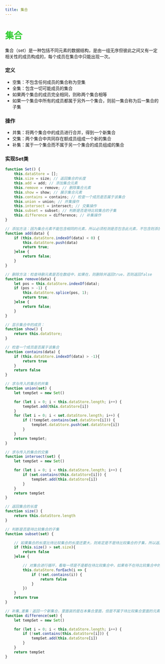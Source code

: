 ```yaml
---
title: 集合
--- 
```


<!--
 * @Description: 集合
 * @Date: 2019-10-10 10:09:49
 * @LastEditTime: 2019-10-10 15:44:16
 -->

# <font color="#32CD32">集合</font> 

集合（set）是一种包括不同元素的数据结构，是由一组无序但彼此之间又有一定相关性的成员构成的，每个成员在集合中只能出现一次。  

### 定义  
* 空集：不包含任何成员的集合称为空集
* 全集：包含一切可能成员的集合  
* 如果两个集合的成员完全相同，则称两个集合相等 
* 如果一个集合中所有的成员都属于另外一个集合，则前一集合称为后一集合的子集

### 操作
* 并集：将两个集合中的成员进行合并，得到一个新集合
* 交集：两个集合中共同存在额成员组成一个新的集合
* 补集：属于一个集合而不属于另一个集合的成员组成的集合  

### 实现Set类  
```js
function Set() {
    this.dataStore = [];
    this.size = size; // 返回集合的长度
    this.add = add; // 添加集合元素
    this.remove = remove; // 删除集合元素
    this.show = show; // 展示集合元素
    this.contains = contains; // 检查一个成员是否属于该集合
    this.union = union; // 并集操作
    this.intersect = intersect; // 交集操作  
    this.subset = subset; // 判断是否是待比较集合的子集
    this.difference = difference; // 补集操作
}

// 添加方法：因为集合元素不能包含相同的元素，所以必须检测是否包含此元素，不包含则添加并返回true，否则返回false
function add(data) {
    if (this.dataStore.indexOf(data) < 0) {
        this.dataStore.push(data)
        return true;
    }else {
        return false;
    }
}

// 删除方法：检查待删元素是否在数组中，如果在，则删除并返回true，否则返回false
function remove(data) {
    let pos = this.dataStore.indexOf(data);
    if (pos > -1) {
        this.dataStore.splice(pos, 1);
        return true;
    }else {
        return false;
    }
}

// 显示集合中的成员：
function show() {
    return this.dataStore;
}

// 检查一个成员是否属于该集合
function contains(data) {
    if (this.dataStore.indexOf(data) > -1){
        return true
    }
    return false
}

// 求与传入的集合的并集 
function union(set) {
    let tempSet = new Set() 

    for (let i = 0; i < this.dataStore.length; i++) {
        tempSet.add(this.dataStore[i])
    }
    for (let i = 0; i < set.dataStore.length; i++) {
        if (!tempSet.contains(set.dataStore[i])) {
            tempSet.dataStore.push(set.dataStore[i])
        }
    }
    return tempSet;
}

// 求与传入的集合的交集  
function intersect(set) {
    let tempSet = new Set()

    for (let i = 0; i < this.dataStore.length; i++) {
        if (set.contains(this.dataStore[i])) {
            tempSet.add(this.dataStore[i])
        }
    }
    return tempSet
}

// 返回集合的长度  
function size() {
    return this.dataStore.length
}

// 判断是否是待比较集合的子集
function subset(set) {

    // 如果集合的长度比待比较集合的长度还要大，则肯定是不是待比较集合的子集，所以返回false
    if (this.size() > set.size){
        return false
    }else {

        // 对集合进行循环，看每一项是不是都在待比较集合中，如果有不在待比较集合中的元素，则这个集合就不是待比较集合的子集，所以返回false
        this.dataStore.forEach(i => {
            if (!set.contains(i)) {
                return false
            }
        })
    }
    return true
}

// 补集,差集：返回一个新集合，里面装的是在本集合里面，但是不属于待比较集合里面的元素
function difference(set) {
    let tempSet = new Set() 

    for (let i = 0; i < this.dataStore.length; i++) {
        if (!set.contains(this.dataStore[i])) {
            tempSet.add(this.dataStore[i])
        }
    }
    return tempSet
}
```

